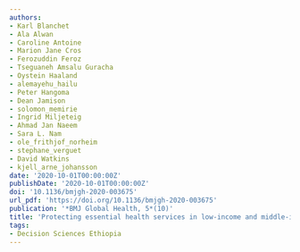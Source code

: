 ```yaml
---
authors:
- Karl Blanchet
- Ala Alwan
- Caroline Antoine
- Marion Jane Cros
- Ferozuddin Feroz
- Tseguaneh Amsalu Guracha
- Oystein Haaland
- alemayehu_hailu
- Peter Hangoma
- Dean Jamison
- solomon_memirie
- Ingrid Miljeteig
- Ahmad Jan Naeem
- Sara L. Nam
- ole_frithjof_norheim
- stephane_verguet
- David Watkins
- kjell_arne_johansson
date: '2020-10-01T00:00:00Z'
publishDate: '2020-10-01T00:00:00Z'
doi: '10.1136/bmjgh-2020-003675'
url_pdf: 'https://doi.org/10.1136/bmjgh-2020-003675'
publication: '*BMJ Global Health, 5*(10)'
title: 'Protecting essential health services in low-income and middle-income countries and humanitarian settings while responding to the COVID-19 pandemic'
tags:
- Decision Sciences Ethiopia
---
```

